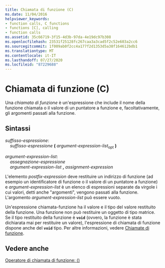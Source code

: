 ```yaml
---
title: Chiamata di funzione (C)
ms.date: 11/04/2016
helpviewer_keywords:
- function calls, C functions
- functions [C], calling
- function calls
ms.assetid: 35c66719-3f15-4d3b-97da-4e19dc97b308
ms.openlocfilehash: 23531f25128fc267caa3a3cad5f2c52e603a2cc6
ms.sourcegitcommit: 1f009ab0f2cc4a177f2d1353d5a38f164612bdb1
ms.translationtype: MT
ms.contentlocale: it-IT
ms.lasthandoff: 07/27/2020
ms.locfileid: "87229688"
---
```

# <a name="function-call-c"></a>Chiamata di funzione (C)

Una *chiamata di funzione* è un'espressione che include il nome della funzione chiamata o il valore di un puntatore a funzione e, facoltativamente, gli argomenti passati alla funzione.

## <a name="syntax"></a>Sintassi

*suffisso-espressione*:<br/>
&nbsp;&nbsp;&nbsp;&nbsp;*suffisso-espressione*  **(**  *argument-expression-list*<sub>opt</sub> **)**

*argument-expression-list*:<br/>
&nbsp;&nbsp;&nbsp;&nbsp;*assegnazione-espressione*<br/>
&nbsp;&nbsp;&nbsp;&nbsp;*argument-expression-list* **,** *assignment-expression*

L'elemento *postfix-expression* deve restituire un indirizzo di funzione (ad esempio un identificatore di funzione o il valore di un puntatore a funzione) e *argument-expression-list* è un elenco di espressioni separate da virgole i cui valori, detti anche "argomenti", vengono passati alla funzione. L'argomento *argument-expression-list* può essere vuoto.

Un'espressione chiamata-funzione ha il valore e il tipo del valore restituito della funzione. Una funzione non può restituire un oggetto di tipo matrice. Se il tipo restituito della funzione è **`void`** (ovvero, la funzione è stata dichiarata mai per restituire un valore), l'espressione di chiamata di funzione dispone anche del **`void`** tipo. Per altre informazioni, vedere [Chiamate di funzione](../c-language/function-calls.md).

## <a name="see-also"></a>Vedere anche

[Operatore di chiamata di funzione: ()](../cpp/function-call-operator-parens.md)
